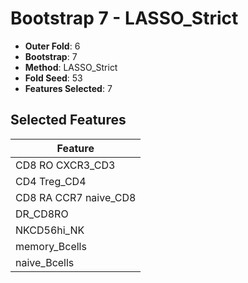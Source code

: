 # Bootstrap 7 - LASSO_Strict

- **Outer Fold**: 6
- **Bootstrap**: 7
- **Method**: LASSO_Strict
- **Fold Seed**: 53
- **Features Selected**: 7

## Selected Features

| Feature |
|---------|
| CD8 RO CXCR3_CD3 |
| CD4 Treg_CD4 |
| CD8 RA CCR7 naive_CD8 |
| DR_CD8RO |
| NKCD56hi_NK |
| memory_Bcells |
| naive_Bcells |
